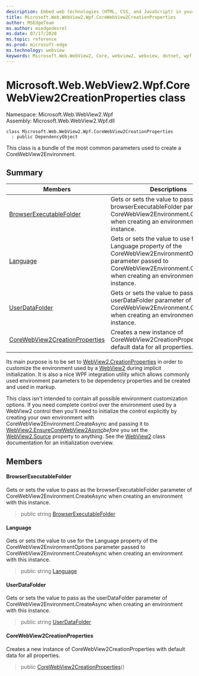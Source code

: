 ```yaml
---
description: Embed web technologies (HTML, CSS, and JavaScript) in your native applications with the Microsoft Edge WebView2 control
title: Microsoft.Web.WebView2.Wpf.CoreWebView2CreationProperties
author: MSEdgeTeam
ms.author: msedgedevrel
ms.date: 07/17/2020
ms.topic: reference
ms.prod: microsoft-edge
ms.technology: webview
keywords: Microsoft.Web.WebView2, Core, webview2, webview, dotnet, wpf, winforms, app, edge, CoreWebView2, CoreWebView2Controller, browser control, edge html, Microsoft.Web.WebView2.Wpf.CoreWebView2CreationProperties
---
```


# Microsoft.Web.WebView2.Wpf.CoreWebView2CreationProperties class 

Namespace: Microsoft.Web.WebView2.Wpf\
Assembly: Microsoft.Web.WebView2.Wpf.dll

```
class Microsoft.Web.WebView2.Wpf.CoreWebView2CreationProperties
  : public DependencyObject
```

This class is a bundle of the most common parameters used to create a CoreWebView2Environment.

## Summary

 Members                        | Descriptions
--------------------------------|---------------------------------------------
[BrowserExecutableFolder](#browserexecutablefolder) | Gets or sets the value to pass as the browserExecutableFolder parameter of CoreWebView2Environment.CreateAsync when creating an environment with this instance.
[Language](#language) | Gets or sets the value to use for the Language property of the CoreWebView2EnvironmentOptions parameter passed to CoreWebView2Environment.CreateAsync when creating an environment with this instance.
[UserDataFolder](#userdatafolder) | Gets or sets the value to pass as the userDataFolder parameter of CoreWebView2Environment.CreateAsync when creating an environment with this instance.
[CoreWebView2CreationProperties](#corewebview2creationproperties) | Creates a new instance of CoreWebView2CreationProperties with default data for all properties.

Its main purpose is to be set to [WebView2.CreationProperties](microsoft-web-webview2-wpf-webview2.md) in order to customize the environment used by a [WebView2](microsoft-web-webview2-wpf-webview2.md) during implicit initialization. It is also a nice WPF integration utility which allows commonly used environment parameters to be dependency properties and be created and used in markup.

This class isn't intended to contain all possible environment customization options. If you need complete control over the environment used by a WebView2 control then you'll need to initialize the control explicitly by creating your own environment with CoreWebView2Environment.CreateAsync and passing it to [WebView2.EnsureCoreWebView2Async](microsoft-web-webview2-wpf-webview2.md)*before* you set the [WebView2.Source](microsoft-web-webview2-wpf-webview2.md) property to anything. See the [WebView2](microsoft-web-webview2-wpf-webview2.md) class documentation for an initialization overview.

## Members

#### BrowserExecutableFolder 

Gets or sets the value to pass as the browserExecutableFolder parameter of CoreWebView2Environment.CreateAsync when creating an environment with this instance.

> public string [BrowserExecutableFolder](#browserexecutablefolder)

#### Language 

Gets or sets the value to use for the Language property of the CoreWebView2EnvironmentOptions parameter passed to CoreWebView2Environment.CreateAsync when creating an environment with this instance.

> public string [Language](#language)

#### UserDataFolder 

Gets or sets the value to pass as the userDataFolder parameter of CoreWebView2Environment.CreateAsync when creating an environment with this instance.

> public string [UserDataFolder](#userdatafolder)

#### CoreWebView2CreationProperties 

Creates a new instance of CoreWebView2CreationProperties with default data for all properties.

> public [CoreWebView2CreationProperties](#corewebview2creationproperties)()

